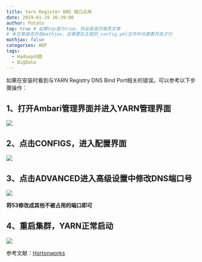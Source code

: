 ```yaml
---
title: Yarn Register DNS 端口占用
date: 2019-01-29 16:39:00
author: Potato
top: true # 如果top值为true，则会是首页推荐文章
# 本文章是否开启mathjax，且需要在主题的_config.yml文件中也需要开启才行
mathjax: false
categories: HDP
tags:
  - Hadoop问题
  - BigData
---
```


如果在安装时看到与YARN Registry DNS Bind Port相关的错误。可以参考以下步骤操作：

## 1、打开Ambari管理界面并进入YARN管理界面

![](/images/Yarn_Register_DNS/1.png)

## 2、点击CONFIGS，进入配置界面

![](/images/Yarn_Register_DNS/2.png)

## 3、点击ADVANCED进入高级设置中修改DNS端口号

![](/images/Yarn_Register_DNS/3.png)

**将53修改成其他不被占用的端口即可**

## 4、重启集群，YARN正常启动

![](/images/Yarn_Register_DNS/4.png)

参考文献：[Hortonworks](https://community.hortonworks.com/articles/225841/yarn-registry-dns-port-conflict-issue.html)

